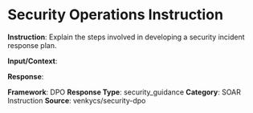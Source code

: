 # Security Operations Instruction

**Instruction**: Explain the steps involved in developing a security incident response plan.

**Input/Context**: 

**Response**: 

**Framework**: DPO
**Response Type**: security_guidance
**Category**: SOAR Instruction
**Source**: venkycs/security-dpo
